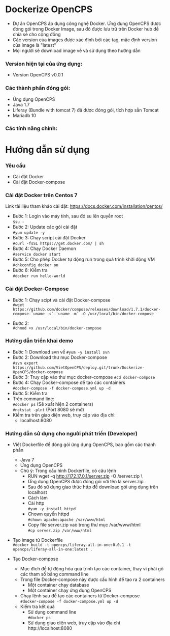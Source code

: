 # Dockerize OpenCPS  
* Dự án OpenCPS áp dụng công nghệ Docker. Ứng dụng OpenCPS được đóng gói trong Docker Image, sau đó được lưu trữ trên Docker hub để chia sẻ cho cộng đồng  
* Các version của images được xác định bởi các tag, mặc định version của image là "latest"  
* Mọi người sẽ download image về và sử dụng theo hướng dẫn  

### Version hiện tại của ứng dụng:  
* Version OpenCPS v0.0.1  

### Các thành phần đóng gói:  
* Ứng dụng OpenCPS
* Java 1.7  
* Liferay (Bundle with tomcat 7) đã được đóng gói, tích hợp sẵn Tomcat  
* Mariadb 10  

### Các tính năng chính:  


# Hướng dẫn sử dụng  

### Yêu cầu  
* Cài đặt Docker  
* Cài đặt Docker-compose  

### Cài đặt Docker trên Centos 7  
Link tài liệu tham khảo cài đặt: https://docs.docker.com/installation/centos/  
* Bước 1: Login vào máy tính, sau đó su lên quyền root  
  ```$su -```  
* Bước 2: Update các gói cài đặt  
  ```#yum update -y```  
* Bước 3: Chạy script cài đặt Docker  
  ```#curl -fsSL https://get.docker.com/ | sh```  
* Bước 4: Chạy Docker Daemon  
  ```#service docker start```  
* Bước 5: Cho phép Docker tự động run trong quá trình khởi động VM  
  ```#chkconfig docker on```  
* Bước 6: Kiểm tra  
  ```#docker run hello-world```  

### Cài đặt Docker-Compose  
* Bước 1: Chạy scipt và cài đặt Docker-compose  
  ```#wget https://github.com/docker/compose/releases/download/1.7.1/docker-compose-`uname -s`-`uname -m` -O /usr/local/bin/docker-compose```   

* Bước 2:  
  ```#chmod +x /usr/local/bin/docker-compose```  

### Hướng dẫn triển khai demo  
* Bước 1: Download svn về
  ```#yum -y install svn```  
* Bước 2: Download thư mục Docker-compose  
  ```#svn export https://github.com/VietOpenCPS/deploy.git/trunk/Dockerize-OpenCPS/docker-compose```  
* Bước 3: Truy cập vào thư mục docker-compose
  ```#cd docker-compose```
* Bước 4: Chạy Docker-compose để tạo các containers  
  ```#docker-compose -f docker-compose.yml up -d```  
* Bước 5: Kiểm tra  
 * Trên command line:  
   ```#docker ps```               (Sẽ xuất hiện 2 containers)  
   ```#netstat -plnt```           (Port 8080 sẽ mở)  
 * Kiểm tra trên giao diện web, truy cập vào địa chỉ:  
   * localhost:8080  

### Hướng dẫn sử dụng cho người phát triển (Developer)  
* Viết Dockerfile để đóng gói ứng dụng OpenCPS, bao gồm các thành phần   
    *  Java 7  
    *  Ứng dụng OpenCPS  
  * Chú ý: Trong cấu hình Dockerfile, có câu lệnh  
    *  RUN wget -q http://172.17.0.1/server.zip -O /server.zip \   
    *  Ứng dụng OpenCPS được đóng gói với tên là server.zip.   
    *  Sau đó sử dụng giao thức http để download gói ưng dụng trên localhost   
    *  Cách làm  
      *  Cài http  
         ```#yum -y install httpd```   
      * Chown quyền httpd  
         ```#chown apache:apache /var/www/html```  
      * Copy file server.zip vaò trong thư mục /var/www/html   
         ```#cp server.zip /var/www/html```   

* Tạo image từ Dockerfile   
  ```#docker build -t opencps/liferay-all-in-one:0.0.1 -t opencps/liferay-all-in-one:latest .```   
* Tạo Docker-compose   
  * Mục đích để tự động hóa quá trình tạo các container, thay vì phải gõ các tham số bằng command line   
  * Trong file Docker-compose này được cấu hình để tạo ra 2 containers  
    * Một container chạy database  
    * Một container chạy ứng dụng OpenCPS  
  * Chạy lệnh sau để tạo các containers từ Docker-compose  
    ```#docker-compose -f docker-compose.yml up -d```  
  * Kiểm tra kết quả   
    * Sử dụng command line   
      ```#docker ps```   
    * Sử dụng giao diện web, truy cập vào địa chỉ  
      http://localhost:8080   
